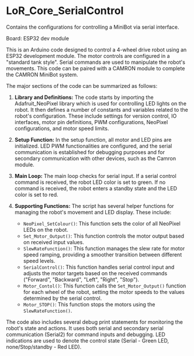 # LoR_Core_SerialControl
Contains the configurations for controlling a MiniBot via serial interface.

Board: ESP32 dev module

This is an Arduino code designed to control a 4-wheel drive robot using an ESP32 development module. The motor controls are configured in a "standard tank style". Serial commands are used to manipulate the robot's movements. This code can be paired with a CAMRON module to complete the CAMRON MiniBot system.

The major sections of the code can be summarized as follows:

1. **Library and Definitions:** The code starts by importing the Adafruit_NeoPixel library which is used for controlling LED lights on the robot. It then defines a number of constants and variables related to the robot's configuration. These include settings for version control, IO interfaces, motor pin definitions, PWM configurations, NeoPixel configurations, and motor speed limits. 

2. **Setup Function:** In the setup function, all motor and LED pins are initialized. LED PWM functionalities are configured, and the serial communication is established for debugging purposes and for secondary communication with other devices, such as the Camron module.

3. **Main Loop:** The main loop checks for serial input. If a serial control command is received, the robot LED color is set to green. If no command is received, the robot enters a standby state and the LED color is set to red.

4. **Supporting Functions:** The script has several helper functions for managing the robot's movement and LED display. These include:

   - `NeoPixel_SetColour()`: This function sets the color of all NeoPixel LEDs on the robot.
   - `Set_Motor_Output()`: This function controls the motor output based on received input values.
   - `SlewRateFunction()`: This function manages the slew rate for motor speed ramping, providing a smoother transition between different speed levels.
   - `SerialControl()`: This function handles serial control input and adjusts the motor targets based on the received commands ("Forward", "Backward", "Left", "Right", "Stop").
   - `Motor_Contol()`: This function calls the `Set_Motor_Output()` function for each wheel of the robot, setting the motor speeds to the values determined by the serial control.
   - `Motor_STOP()`: This function stops the motors using the `SlewRateFunction()`.
  
The code also includes several debug print statements for monitoring the robot's state and actions. It uses both serial and secondary serial communication (Serial2) for command inputs and debugging. LED indications are used to denote the control state (Serial - Green LED, none/Stop/standby - Red LED).
